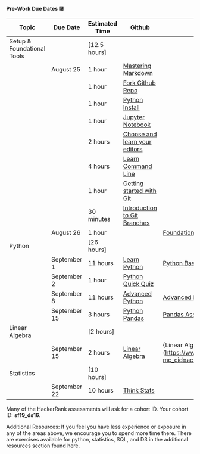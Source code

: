**Pre-Work Due Dates**  :fireworks:


Topic | Due Date | Estimated Time | Github | HackerRank
------- |--------  | -------------- | ------ | ---------- 
Setup & Foundational Tools | | [12.5 hours]		
 |  | August 25	| 1 hour |	[Mastering Markdown](https://github.com/thisismetis/dsp/blob/master/lessons/markdown)
 | | |  1 hour | [Fork Github Repo](https://github.com/thisismetis/dsp/blob/master/lessons/git_fork)
  | | |  1 hour	| [Python Install](https://github.com/thisismetis/dsp/blob/master/lessons/install)
  | | |  1 hour |	[Jupyter Notebook](https://github.com/thisismetis/dsp/blob/master/lessons/install_jupyter)
  | | |  2 hours	| [Choose and learn your editors](https://github.com/thisismetis/dsp/blob/master/lessons/editors)
  | | |  4 hours	| [Learn Command Line](https://github.com/thisismetis/dsp/blob/master/lessons/command_line)
  | | |  1 hour	| [Getting started with Git](https://github.com/thisismetis/dsp/blob/master/lessons/git_intro)
  | | |  30 minutes	| [Introduction to Git Branches](https://github.com/thisismetis/dsp/blob/master/lessons/git_branches)
  | | August 26	|1 hour	| | 	[Foundational Tools Assessment](http://hr.gs/metis_setup_quiz)
Python |	| [26 hours]		
 |  | September 1	| 11 hours |	[Learn Python](https://github.com/thisismetis/dsp/blob/master/lessons/python_intro)	| [Python Basics Assessment](https://www.hackerrank.com/tests/8m6rq2l95ce/23fdcf3cdca59977a3283d8200d9055e)
  | |  September 2 |	1 hour	|	[Python Quick Quiz](http://hr.gs/python_quick_quiz)
  | |  September 8 |	11 hours	| [Advanced Python](https://github.com/thisismetis/dsp/blob/master/lessons/python_advanced) |	[Advanced Python Assessment](https://www.hackerrank.com/tests/26irkei0251/6bb559f23e4bb1d1e9cd66fc886f76a9?mc_cid=ac2b0f9662&mc_eid=2dc3f53bdb)
  | |  September 15 |	3 hours |	[Python Pandas](https://github.com/thisismetis/dsp/blob/master/lessons/pandas_intro) |	[Pandas Assessment](https://www.hackerrank.com/tests/beg202nchad/a3ae8be11d8345e83400e68ea9fa10e5)
Linear Algebra |	| [2 hours]		
 |  | September 15	 |2 hours	| [Linear Algebra](https://github.com/thisismetis/dsp/blob/master/lessons/linear_algebra)	| {Linear Algebra Assessment](https://www.hackerrank.com/tests/f069ddpl41e/b2a178cb63902abefe98edde08055336?mc_cid=ac2b0f9662&mc_eid=2dc3f53bdb)
Statistics	| | [10 hours]		
 |  | September 22 |	10 hours |	[Think Stats](https://github.com/thisismetis/dsp/blob/master/lessons/statistics)

Many of the HackerRank assessments will ask for a cohort ID. Your cohort ID: **sf19_ds16**.

Additional Resources: If you feel you have less experience or exposure in any of the areas above, we encourage you to spend more time there. There are exercises available for python, statistics, SQL, and D3 in the additional resources section found here. 
